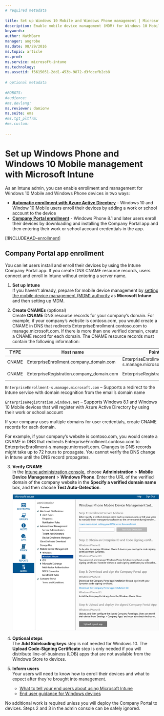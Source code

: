 ```yaml
---
# required metadata

title: Set up Windows 10 Mobile and Windows Phone management | Microsoft Intune
description: Enable mobile device management (MDM) for Windows 10 Mobile or Windows Phone devices with Microsoft Intune.
keywords:
author: NathBarn
manager: angrobe
ms.date: 08/29/2016
ms.topic: article
ms.prod:
ms.service: microsoft-intune
ms.technology:
ms.assetid: f5615051-2dd1-453b-9872-d3fdcefb2cb8

# optional metadata

#ROBOTS:
#audience:
#ms.devlang:
ms.reviewer: damionw
ms.suite: ems
#ms.tgt_pltfrm:
#ms.custom:

---
```



# Set up Windows Phone and Windows 10 Mobile management with Microsoft Intune

As an Intune admin, you can enable enrollment and management for Windows 10 Mobile and Windows Phone devices in two ways:

- **[Automatic enrollment with Azure Active Directory](#azure-active-directory-enrollment)** -  Windows 10 and Window 10 Mobile users enroll their devices by adding a work or school account to the device
- **[Company Portal enrollment](#company-portal-app-enrollment)** - Windows Phone 8.1 and later users enroll their devices by downloading and installing the Company Portal app and then entering their work or school account credentials in the app.


[!INCLUDE[AAD-enrollment](../includes/win10-automatic-enrollment-aad.md)]

## Company Portal app enrollment
You can let users install and enroll their devices by using the Intune Company Portal app. If you create DNS CNAME resource records, users connect and enroll in Intune without entering a server name.

1.  **Set up Intune**<br>If you haven’t already, prepare for mobile device management by  [setting the mobile device management (MDM) authority](prerequisites-for-enrollment.md#set-mobile-device-management-authority) as **Microsoft Intune** and then setting up MDM.

2.  **Create CNAMEs** (optional)<br>Create **CNAME** DNS resource records for your company’s domain. For example, if your company’s website is contoso.com, you would create a CNAME in DNS that redirects EnterpriseEnrollment.contoso.com to manage.microsoft.com. If there is more than one verified domain, create a CNAME record for each domain. The CNAME resource records must contain the following information:

  |TYPE|Host name|Points to|TTL|
  |--------|-------------|-------------|-------|
  |CNAME|EnterpriseEnrollment.company_domain.com|EnterpriseEnrollment-s.manage.microsoft.com |1 Hour|
  |CNAME|EnterpriseRegistration.company_domain.com|EnterpriseRegistration.windows.net|1 Hour|

  `EnterpriseEnrollment-s.manage.microsoft.com` – Supports a redirect to the Intune service with domain recognition from the email’s domain name

  `EnterpriseRegistration.windows.net` – Supports Windows 8.1 and Windows 10 Mobile devices that will register with Azure Active Directory by using their work or school account

  If your company uses multiple domains for user credentials, create CNAME records for each domain.

  For example, if your company’s website is contoso.com, you would create a CNAME in DNS that redirects EnterpriseEnrollment.contoso.com to EnterpriseEnrollment-s.manage.microsoft.com. Changes to DNS records might take up to 72 hours to propagate. You cannot verify the DNS change in Intune until the DNS record propagates.

3.  **Verify CNAME**<br>In the [Intune administration console](http://manage.microsoft.com), choose **Administration** &gt; **Mobile Device Management** &gt; **Windows Phone**. Enter the URL of the verified domain of the company website in the **Specify a verified domain name** box, and then choose **Test Auto-Detection**.

    ![Set up mobile device management for Windows dialog box](../media/windows-phone-enrollment.png)

4.  **Optional steps**<br>The **Add Sideloading keys** step is not needed for Windows 10. The **Upload Code-Signing Certificate** step is only needed if you will distribute line-of-business (LOB) apps that are not available from the Windows Store to devices.

5.  **Inform users**<br>Your users will need to know how to enroll their devices and what to expect after they're brought into management.
    - [What to tell your end users about using Microsoft Intune](what-to-tell-your-end-users-about-using-microsoft-intune.md)
    - [End user guidance for Windows devices](../enduser/using-your-windows-device-with-intune.md)

No additional work is required unless you will deploy the Company Portal to devices.  Steps 2 and 3 in the admin console can be safely ignored.
